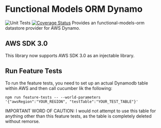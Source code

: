# Functional Models ORM Dynamo

![Unit Tests](https://github.com/monolithst/functional-models-orm-dynamo/actions/workflows/ut.yml/badge.svg?branch=master)
[![Coverage Status](https://coveralls.io/repos/github/monolithst/functional-models-orm-dynamo/badge.svg?branch=master)](https://coveralls.io/github/monolithst/functional-models-orm-dynamo?branch=master)
Provides an functional-models-orm datastore provider for AWS Dynamo.

## AWS SDK 3.0

This library now supports AWS SDK 3.0 as an injectable library.

## Run Feature Tests

To run the feature tests, you need to set up an actual Dynamodb table within AWS and then call cucumber lik the following:

`npm run feature-tests -- --world-parameters '{"awsRegion":"YOUR_REGION", "testTable":"YOUR_TEST_TABLE"}'`

IMPORTANT WORD OF CAUTION: I would not attempt to use this table for anything other than this feature tests, as the table is completely deleted without remorse.

